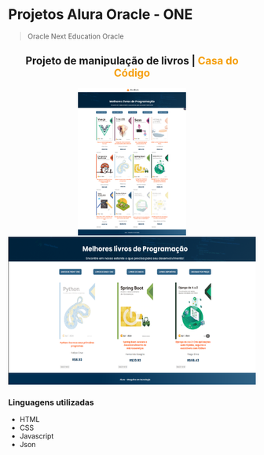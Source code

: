 # Projetos Alura Oracle - ONE
 > Oracle Next Education Oracle
<h2 align="center">Projeto de manipulação de livros | <span span style="color: #f59e0b;">Casa do Código</span></h2>

<div align="center">
    <img height="300px" src="./imagens/imageWebsite.png"></img>
    <img height="301px" src="./imagens/imageWebsiteHome.png"></img>
</div>

### Linguagens utilizadas
 - HTML
 - CSS
 - Javascript
 - Json